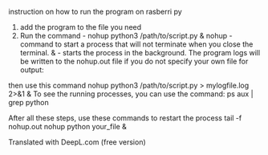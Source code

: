 instruction on how to run the program on rasberri py 
1. add the program to the file you need 
2. Run the command - nohup python3 /path/to/script.py &
nohup - command to start a process that will not terminate when you close the terminal.
& - starts the process in the background.
The program logs will be written to the nohup.out file if you do not specify your own file for output:

then use this command nohup python3 /path/to/script.py > mylogfile.log 2>&1 &
To see the running processes, you can use the command: ps aux | grep python

After all these steps, use these commands to restart the process
tail -f nohup.out 
nohup python your_file &

Translated with DeepL.com (free version)
